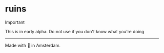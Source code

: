 # ruins

> [!IMPORTANT]
> This is in early alpha. Do not use if you don't know what you're doing

---

Made with 🍕 in Amsterdam.
